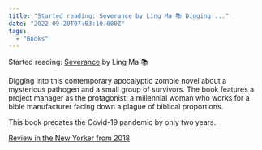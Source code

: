 ```yaml
---
title: "Started reading: Severance by Ling Ma 📚 Digging ..."
date: "2022-09-20T07:03:10.000Z"
tags: 
  - "Books"
---
```


Started reading: [Severance](https://bookshop.org/a/21729/9781250214997) by Ling Ma 📚

Digging into this contemporary apocalyptic zombie novel about a mysterious pathogen and a small group of survivors. The book features a project manager as the protagonist: a millennial woman who works for a bible manufacturer facing down a plague of biblical proportions.

This book predates the Covid-19 pandemic by only two years.

[Review in the New Yorker from 2018](https://www.newyorker.com/books/under-review/ling-ma-severance-captures-the-bleak-fatalistic-mood-of-2018)
